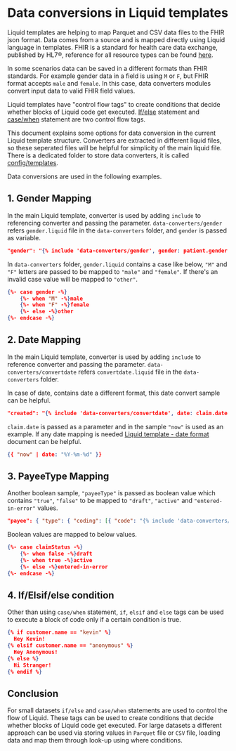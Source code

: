 # Data conversions in Liquid templates

Liquid templates are helping to map Parquet and CSV data files to the FHIR json format. Data comes from a source and is mapped directly using Liquid language in templates. FHIR is a standard for health care data exchange, published by HL7®, reference for all resource types can be found [here](http://hl7.org/fhir).

In some scenarios data can be saved in a different formats than FHIR standards. For example gender data in a field is using `M` or `F`, but FHIR format accepts `male` and `female`. In this case, data converters modules convert input data to valid FHIR field values.

Liquid templates have "control flow tags" to create conditions that decide whether blocks of Liquid code get executed. [If/else](https://shopify.github.io/liquid/tags/control-flow/#if) statement and [case/when](https://shopify.github.io/liquid/tags/control-flow/) statement are two control flow tags.

This document explains some options for data conversion in the current Liquid template structure. Converters are extracted in different liquid files, so these seperated files will be helpful for simplicity of the main liquid file. There is a dedicated folder to store data converters, it is called [config/templates](../../config/templates).

Data conversions are used in the following examples.

## 1. Gender Mapping

In the main Liquid template, converter is used by adding `include` to referencing converter and passing the parameter. `data-converters/gender` refers `gender.liquid` file in the `data-converters` folder, and `gender` is passed as variable.

```json
"gender": "{% include 'data-converters/gender', gender: patient.gender -%}",
```

In `data-converters` folder, `gender.liquid` contains a case like below, `"M"` and `"F"` letters are passed to be mapped to `"male"` and `"female"`. If there's an invalid case value will be mapped to `"other"`.

```json
{%- case gender -%}
    {%- when "M" -%}male
    {%- when "F" -%}female
    {%- else -%}other
{%- endcase -%}
```

## 2. Date Mapping

In the main Liquid template, converter is used by adding `include` to reference converter and passing the parameter. `data-converters/convertdate` refers `convertdate.liquid` file in the `data-converters` folder.

In case of date, contains date a different format, this date convert sample can be helpful.

```json
"created": "{% include 'data-converters/convertdate', date: claim.date -%}",
```

`claim.date` is passed as a parameter and in the sample  `"now"` is used as an example. If any date mapping is needed [Liquid template - date format](https://shopify.github.io/liquid/filters/date/) document can be helpful.

```json
{{ "now" | date: "%Y-%m-%d" }}
```

## 3. PayeeType Mapping

Another boolean sample, `"payeeType"` is passed as boolean value which contains `"true"`, `"false"` to be mapped to `"draft"`, `"active"` and `"entered-in-error"` values.

```json
"payee": { "type": { "coding": [{ "code": "{% include 'data-converters/payeetype', payeeType: payeeType -%}" }] } },        
```

Boolean values are mapped to below values.

```json
{%- case claimStatus -%}
    {%- when false -%}draft
    {%- when true -%}active
    {%- else -%}entered-in-error
{%- endcase -%}
```

## 4. If/Elsif/else condition

Other than using `case/when` statement, `if`, `elsif` and `else` tags can be used to execute a block of code only if a certain condition is true.

```json
{% if customer.name == "kevin" %}
  Hey Kevin!
{% elsif customer.name == "anonymous" %}
  Hey Anonymous!
{% else %}
  Hi Stranger!
{% endif %}
```

## Conclusion

For small datasets `if/else` and `case/when` statements are used to control the flow of Liquid. These tags can be used to create conditions that decide whether blocks of Liquid code get executed. For large datasets a different approach can be used via storing values in `Parquet` file or `CSV` file, loading data and map them through look-up using where conditions.
